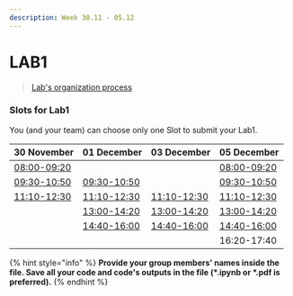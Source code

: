 ```yaml
---
description: Week 30.11 - 05.12
---
```


# LAB1

> [Lab's organization process](../course-overview/grading/lab.md)

### Slots for Lab1

You \(and your team\) can choose only one Slot to submit your Lab1.

| 30 November | 01 December | 03 December | 05 December |
| :--- | :--- | :--- | :--- |
| [08:00-09:20]() |  |  | [08:00-09:20]() |
| [09:30-10:50]() | [09:30-10:50]() |  | [09:30-10:50]() |
| [11:10-12:30]() | [11:10-12:30]() | [11:10-12:30]() | [11:10-12:30]() |
|  | [13:00-14:20]() | [13:00-14:20]() | [13:00-14:20]() |
|  | [14:40-16:00]() | [14:40-16:00]() | [14:40-16:00]() |
|  |  |  | 16:20-17:40 |

{% hint style="info" %}
**Provide your group members' names inside the file. Save all your code and code's outputs in the file \(\*.ipynb or \*.pdf is preferred\).**
{% endhint %}

